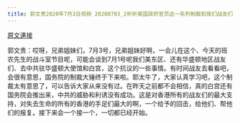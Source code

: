 ```yaml
---
title: 郭文贵2020年7月3日视频 20200703_2听听美国政府官员这一系列制裁和我们战友们在华盛顿抗议的一些观点以及背后的故事
---
```


[原文連接](https://gnews.org/ThreadView/53479389)

郭文贵：哎呀，兄弟姐妹们，7月3号，兄弟姐妹好啊，一会儿在这个、今天的班农先生的战斗室节目呢，可能会谈到7月1号呢我们美东区、还有华盛顿地区战友们、去中共驻华盛顿大使馆和白宫，这个抗议的一些事情。有时间战友去看看吧，会很有意思，国务院的制裁大锤终于下来啦。耶太牛了，大家认真学习吧，这个制裁太有意思了，可以告诉大家从来没有过。在昨天之前都不会相信，真的白宫还有国务院会推出来，中共的威胁和利诱没有成功。这是对香港所有的战友们的最大支持，对失去生命的所有的香港的手足们最大的啊，一个给予的回击，给他们、帮他们的报复。接下来会一个接一个，一切都已经开始。
